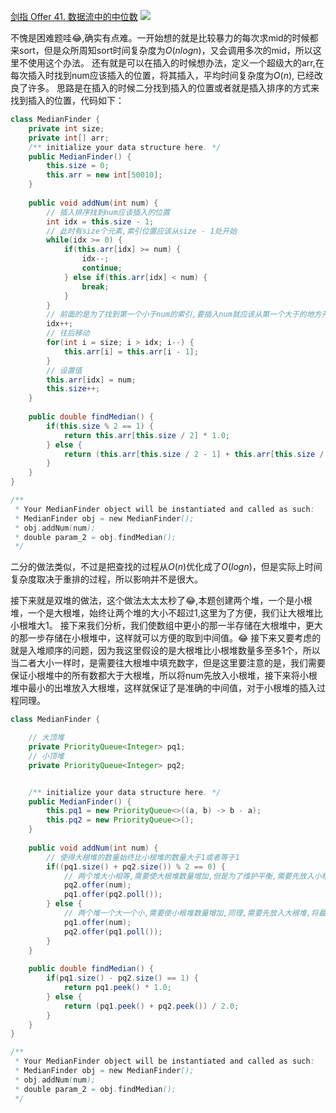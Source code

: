 [剑指 Offer 41. 数据流中的中位数](https://leetcode-cn.com/problems/shu-ju-liu-zhong-de-zhong-wei-shu-lcof/)
![](https://img2022.cnblogs.com/blog/2272548/202201/2272548-20220131233209347-2050336184.png)

不愧是困难题哇😂,确实有点难。一开始想的就是比较暴力的每次求mid的时候都来sort，但是众所周知sort时间复杂度为$O(nlogn)$，又会调用多次的mid，所以这里不使用这个办法。
还有就是可以在插入的时候想办法，定义一个超级大的arr,在每次插入时找到num应该插入的位置，将其插入，平均时间复杂度为$O(n)$, 已经改良了许多。
思路是在插入的时候二分找到插入的位置或者就是插入排序的方式来找到插入的位置，代码如下：
```java
class MedianFinder {
    private int size;
    private int[] arr;
    /** initialize your data structure here. */
    public MedianFinder() {
        this.size = 0;
        this.arr = new int[50010];
    }
    
    public void addNum(int num) {
        // 插入排序找到num应该插入的位置
        int idx = this.size - 1;
        // 此时有size个元素,索引位置应该从size - 1处开始
        while(idx >= 0) {
            if(this.arr[idx] >= num) {
                idx--;
                continue;
            } else if(this.arr[idx] < num) {
                break;
            }
        }
        // 前面的是为了找到第一个小于num的索引,要插入num就应该从第一个大于的地方开始,所以idx++
        idx++;
        // 往后移动
        for(int i = size; i > idx; i--) {
            this.arr[i] = this.arr[i - 1];
        }
        // 设置值
        this.arr[idx] = num;
        this.size++;
    }
    
    public double findMedian() {
        if(this.size % 2 == 1) {
            return this.arr[this.size / 2] * 1.0;
        } else {
            return (this.arr[this.size / 2 - 1] + this.arr[this.size / 2]) / 2.0;
        }
    }
}

/**
 * Your MedianFinder object will be instantiated and called as such:
 * MedianFinder obj = new MedianFinder();
 * obj.addNum(num);
 * double param_2 = obj.findMedian();
 */
```
二分的做法类似，不过是把查找的过程从$O(n)$优化成了$O(logn)$，但是实际上时间复杂度取决于重排的过程，所以影响并不是很大。

接下来就是双堆的做法，这个做法太太太秒了😂,本题创建两个堆，一个是小根堆，一个是大根堆，始终让两个堆的大小不超过1,这里为了方便，我们让大根堆比小根堆大1。
接下来我们分析，我们使数组中更小的那一半存储在大根堆中，更大的那一步存储在小根堆中，这样就可以方便的取到中间值。😂
接下来又要考虑的就是入堆顺序的问题，因为我这里假设的是大根堆比小根堆数量多至多1个，所以当二者大小一样时，是需要往大根堆中填充数字，但是这里要注意的是，我们需要保证小根堆中的所有数都大于大根堆，所以将num先放入小根堆，接下来将小根堆中最小的出堆放入大根堆，这样就保证了是准确的中间值，对于小根堆的插入过程同理。
```java
class MedianFinder {

    // 大顶堆
    private PriorityQueue<Integer> pq1;
    // 小顶堆
    private PriorityQueue<Integer> pq2;


    /** initialize your data structure here. */
    public MedianFinder() {
        this.pq1 = new PriorityQueue<>((a, b) -> b - a);
        this.pq2 = new PriorityQueue<>();
    }
    
    public void addNum(int num) {
        // 使得大根堆的数量始终比小根堆的数量大于1或者等于1
        if((pq1.size() + pq2.size()) % 2 == 0) {
            // 两个堆大小相等,需要使大根堆数量增加,但是为了维护平衡,需要先放入小根堆中,再从中取出最小的放入大根堆
            pq2.offer(num);
            pq1.offer(pq2.poll());
        } else {
            // 两个堆一个大一个小,需要使小根堆数量增加,同理,需要先放入大根堆,将最大的放回小根堆
            pq1.offer(num);
            pq2.offer(pq1.poll());
        }
    }
    
    public double findMedian() {
        if(pq1.size() - pq2.size() == 1) {
            return pq1.peek() * 1.0;
        } else {
            return (pq1.peek() + pq2.peek()) / 2.0;
        }
    }
}

/**
 * Your MedianFinder object will be instantiated and called as such:
 * MedianFinder obj = new MedianFinder();
 * obj.addNum(num);
 * double param_2 = obj.findMedian();
 */
```

